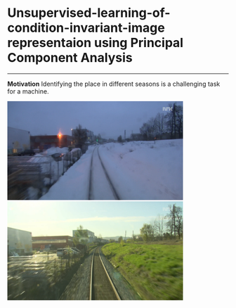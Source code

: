 # Unsupervised-learning-of-condition-invariant-image representaion using Principal Component Analysis

---

**Motivation**
Identifying the place in different seasons is a challenging task for a machine.

<img src="images/winter-00358.png" width="400"> <img src="images/spring-00358.png" width="400">
